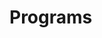 # Programs







































































































